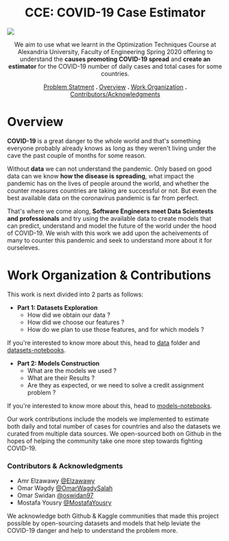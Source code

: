<h1 align='center'>CCE: COVID-19 Case Estimator</h1>

<img align='center' src = "https://region8today.ieeer8.org/wp-content/uploads/sites/4/2020/05/ieee-hac-covid19.png"/>

<p align = 'center'>We aim to use what we learnt in the Optimization Techniques Course at Alexandria University, Faculty of Engineering Spring 2020 offering to understand the <b>causes promoting COVID-19 spread</b> and <b>create an estimator</b> for the COVID-19 number of daily cases and total cases for some countries.</p>

<p align = 'center'> 
 <a href="https://drive.google.com/file/d/1JOawVy8QQkgckJzqVc4zzFTrlGTrzxZ_/view?usp=sharing">Problem Statment</a> <b> . </b>
 <a href="#intro">Overview</a> <b> . </b>
 <a href="#work">Work Organization</a> <b> . </b>
 <a href="#team">Contributors/Acknowledgments</a>
</p>

# <a name="intro"></a> Overview 
**COVID-19** is a great danger to the whole world and that's something everyone probably already knows as long as they weren't living under the cave the past couple of months for some reason. 

Without **data** we can not understand the pandemic. Only based on good data can we know **how the disease is spreading**, what impact the pandemic has on the lives of people around the world, and whether the counter measures countries are taking are successful or not. But even the best available data on the coronavirus pandemic is far from perfect.

That's where we come along, **Software Engineers meet Data Scientests and professionals** and try using the available data to create models that can predict, understand and model the future of the world under the hood of COVID-19. We wish with this work we add upon the acheivements of many to counter this pandemic and seek to understand more about it for ourseleves.

# <a name="work"></a> Work Organization & Contributions
This work is next divided into 2 parts as follows: 

* **Part 1: Datasets Exploration**
  * How did we obtain our data ?
  * How did we choose our features ?
  * How do we plan to use those features, and for which models ?
 
 If you're interested to know more about this, head to [data](data) folder and [datasets-notebooks](notebooks/datasets).

* **Part 2: Models Construction**
  * What are the models we used ?
  * What are their Results ?
  * Are they as expected, or we need to solve a credit assignment problem ?
  
 If you're interested to know more about this, head to [models-notebooks](notebooks/models).
  
Our work contributions include the models we implemented to estimate both daily and total number of cases for countries and also the datasets we curated from multiple data sources. We open-sourced both on Github in the hopes of helping the community take one more step towards fighting COVID-19.

### <a name="team"></a> Contributors & Acknowledgments
* Amr Elzawawy [@Elzawawy](https://github.com/Elzawawy)
* Omar Wagdy [@OmarWagdySalah](https://github.com/OmarWagdySalah)
* Omar Swidan [@oswidan97](https://github.com/oswidan97)
* Mostafa Yousry [@MostafaYousry](https://github.com/MostafaYousry)

We acknowledge both Github & Kaggle communities that made this project possible by open-sourcing datasets and models that help leviate the COVID-19 danger and help to understand the problem more.
